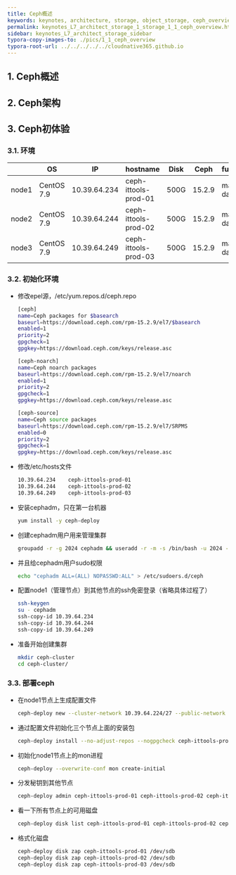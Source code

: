 ```yaml
---
title: Ceph概述
keywords: keynotes, architecture, storage, object_storage, ceph_overview
permalink: keynotes_L7_architect_storage_1_storage_1_1_ceph_overview.html
sidebar: keynotes_L7_architect_storage_sidebar
typora-copy-images-to: ./pics/1_1_ceph_overview
typora-root-url: ../../../../../cloudnative365.github.io
---
```


## 1. Ceph概述

## 2. Ceph架构

## 3. Ceph初体验

### 3.1. 环境

|       | OS         | IP           | hostname             | Disk | Ceph   | function     |
| ----- | ---------- | ------------ | -------------------- | ---- | ------ | ------------ |
| node1 | CentOS 7.9 | 10.39.64.234 | ceph-ittools-prod-01 | 500G | 15.2.9 | master, data |
| node2 | CentOS 7.9 | 10.39.64.244 | ceph-ittools-prod-02 | 500G | 15.2.9 | master, data |
| node3 | CentOS 7.9 | 10.39.64.249 | ceph-ittools-prod-03 | 500G | 15.2.9 | master, data |

### 3.2. 初始化环境

+ 修改epel源，/etc/yum.repos.d/ceph.repo

  ``` bash
  [ceph]
  name=Ceph packages for $basearch
  baseurl=https://download.ceph.com/rpm-15.2.9/el7/$basearch
  enabled=1
  priority=2
  gpgcheck=1
  gpgkey=https://download.ceph.com/keys/release.asc
  
  [ceph-noarch]
  name=Ceph noarch packages
  baseurl=https://download.ceph.com/rpm-15.2.9/el7/noarch
  enabled=1
  priority=2
  gpgcheck=1
  gpgkey=https://download.ceph.com/keys/release.asc
  
  [ceph-source]
  name=Ceph source packages
  baseurl=https://download.ceph.com/rpm-15.2.9/el7/SRPMS
  enabled=0
  priority=2
  gpgcheck=1
  gpgkey=https://download.ceph.com/keys/release.asc
  ```

+ 修改/etc/hosts文件

  ``` bash
  10.39.64.234    ceph-ittools-prod-01
  10.39.64.244    ceph-ittools-prod-02
  10.39.64.249    ceph-ittools-prod-03
  ```

+ 安装cephadm，只在第一台机器

  ``` bash
  yum install -y ceph-deploy
  ```

+ 创建cephadm用户用来管理集群

  ``` bash
  groupadd -r -g 2024 cephadm && useradd -r -m -s /bin/bash -u 2024 -g 2024 cephadm && echo cephadm:Passw0rd | chpasswd
  ```

+ 并且给cephadm用户sudo权限

  ``` bash
  echo "cephadm ALL=(ALL) NOPASSWD:ALL" > /etc/sudoers.d/ceph
  ```

+ 配置node1（管理节点）到其他节点的ssh免密登录（省略具体过程了）

  ``` bash
  ssh-keygen
  su - cephadm
  ssh-copy-id 10.39.64.234
  ssh-copy-id 10.39.64.244
  ssh-copy-id 10.39.64.249
  ```

+ 准备开始创建集群

  ``` bash
  mkdir ceph-cluster
  cd ceph-cluster/
  ```

### 3.3. 部署ceph

+ 在node1节点上生成配置文件

  ``` bash
  ceph-deploy new --cluster-network 10.39.64.224/27 --public-network 10.0.0.0/8 ceph-ittools-prod-01
  ```

+ 通过配置文件初始化三个节点上面的安装包

  ``` bash
  ceph-deploy install --no-adjust-repos --nogpgcheck ceph-ittools-prod-01 ceph-ittools-prod-01 ceph-ittools-prod-01
  ```

+ 初始化node1节点上的mon进程

  ``` bash
  ceph-deploy --overwrite-conf mon create-initial
  ```

+ 分发秘钥到其他节点

  ``` bash
  ceph-deploy admin ceph-ittools-prod-01 ceph-ittools-prod-02 ceph-ittools-prod-03
  ```

+ 看一下所有节点上的可用磁盘

  ``` bash
  ceph-deploy disk list ceph-ittools-prod-01 ceph-ittools-prod-02 ceph-ittools-prod-03
  ```

+ 格式化磁盘

  ``` bash
  ceph-deploy disk zap ceph-ittools-prod-01 /dev/sdb
  ceph-deploy disk zap ceph-ittools-prod-02 /dev/sdb
  ceph-deploy disk zap ceph-ittools-prod-03 /dev/sdb
  ```

  

